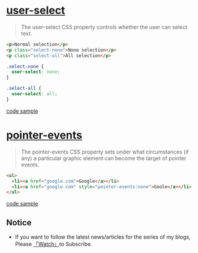 # [user-select](https://developer.mozilla.org/en-US/docs/Web/CSS/user-select)

> The user-select CSS property controls whether the user can select text.

```html
<p>Normal selection</p>
<p class="select-none">None selection</p>
<p class="select-all">All selection</p>
```

```css
.select-none {
  user-select: none;
}

.select-all {
  user-select: all;
}
```

[code sample](https://codesandbox.io/s/use-select-lp7u9)

# [pointer-events](https://developer.mozilla.org/en-US/docs/Web/CSS/pointer-events)

> The pointer-events CSS property sets under what circumstances (if any) a particular graphic element can become the target of pointer events.

```html
<ul>
  <li><a href="google.com">Google</a></li>
  <li><a href="google.com" style="pointer-events:none">Goole</a></li>
</ul>
```

[code sample](https://codesandbox.io/s/point-events-6gp7x?file=/index.html)

## Notice

* If you want to follow the latest news/articles for the series of my blogs, Please [「Watch」](https://github.com/n0ruSh/blogs/)to Subscribe.